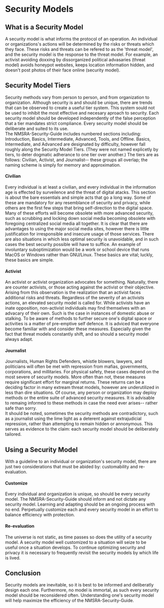 # Security Models  
## What is a Security Model  
A security model is what informs the protocol of an operation. An individual or organizations's actions will be determined by the risks or threats which they face. These risks and threats can be refered to as the 'threat model', and the security model is the response to the threat model. For example, an activist avoiding doxxing by dissorganized political advasaries (threat model) avoids honeypot websites, keeps location information hidden, and doesn't post photos of their face online (security model).  
## Security Model Tiers  
Security methods vary from person to person, and from organization to organization. Although security is and should be unique, there are trends that can be observed to create a useful tier system. This system sould not be used to inhibit the most effective and necesary aproach to security. Each security model should be developed independently of the false perception that a tier mandates strict compliance. Every security model should be deliberate and suited to its use.  
The NMSRA-Security-Guide includes numbered sections including: Introduction, Basics, Intermediate, Advanced, Tools, and Offline. Basics, Intermediate, and Advanced are designated by difficulty, however fall roughly along the Security Model Tiers. (They were not named explicetly by tiers, to deter dogmatic adherance to one tier over another.) The tiers are as follows: Civilian, Activist, and Journalist-- these groups all overlap; the naming scheme is simply for memory and approximation.  
#### Civilian  
Every individual is at least a civilian, and every individual in the information age is effected by surveilence and the threat of digital atacks. This section is about the bare essentials and simple acts that go a long way. Some of these are mandatory for any resemblance of security and privacy, while others are the first few steps that bring self-direction to the digital space. Many of these efforts will become obsolete with more advanced security, such as scrubbing and locking down social media becoming obsolete with foregoing centralized social media all together. It is clear that there are advantages to using the major social media sites, however there is little justification for irresponsible and insecure usage of those services. There are also situations in which less optimal security is unavoidable, and in such cases the best security possible will have to suffice. An example of involuntary suboptimization would be a work or school device that runs MacOS or Windows rather than GNU/Linux. These basics are vital; luckly, these basics are simple.  
#### Activist  
An activist or activist organization advocates for something. Naturally, there are counter activists, or those acting against the activist or their objective. Arising from this observation is the realization that an activist faces additional risks and threats. Regardless of the severity of an activists actions, an elevated security model is called for. While activists have an inate opposition, non-activist individuals may find themselves with an advacary of their own. Such is the case in instances of domestic abuse or stalking. To be aware of methods to further secure one's digital space or activities is a matter of pre-emptive self defence. It is adviced that everyone become familiar with and consider these measures. Especially given the fact that threat models constantly shift, and so should a security model always adapt.  
#### Journalist  
Journalists, Human Rights Defenders, whistle blowers, lawyers, and politicians will often be met with repression from mafias, governments, corporations, and millitaries. For physical safety, these cases depend on the most severe of security models. More often than not, these measures require significant effort for marginal returns. These returns can be a deciding factor in many extream threat models, however are underutilized in less than dire situations. Of course, any person or organization may deploy methods or the entire suite of advanced security measures. It is advisable to remaing informed to these methods in case the need ever arises-- rather safe than sorry.  
It should be noted, sometimes the security methods are contradictory, such as a journalist using the lime light as a deterent against extrajudicial repression, rather than attempting to remain hidden or annonymous. This serves as evidence to the claim: each security model should be deliberately tailored.  
## Using a Security Model  
With a guideline to an individual or organization's security model, there are just two considerations that must be abided by: customability and re-evaluation.  
#### Customize  
Every individual and organization is unique, so should be every security model. The NMSRA-Security-Guide should inform and not dictate any security model. Learning and adapting should be an ongoing process with no end. Perpetually customize each and every security model in an effort to balance efficiency with protection.  
#### Re-evaluation  
The universe is not static, as time passes so does the utility of a security model. A security model well customized to a situation will seize to be useful once a situation develops. To continue optimizing security and privacy it is necessary to frequently revisit the security models by which life is lived.  
## Conclusion  
Security models are inevitable, so it is best to be informed and deliberatly design each one. Furthermore, no model is immortal, as such every security model should be reconsidered often. Understanding one's security model will help maximize the efficiency of the NMSRA-Security-Guide.  
